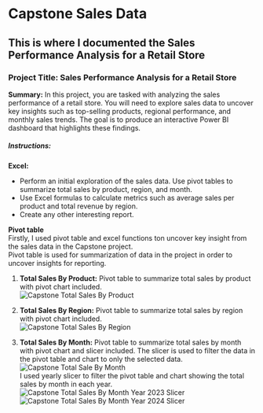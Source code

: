 # Capstone Sales Data
## This is where I documented the Sales Performance Analysis for a Retail Store
### Project Title: Sales Performance Analysis for a Retail Store
**Summary:** In this project, you are tasked with analyzing the sales performance of a retail store. 
You will need to explore sales data to uncover key insights such as top-selling products, regional 
performance, and monthly sales trends. The goal is to produce an interactive Power BI 
dashboard that highlights these findings.
##### Instructions:
**Excel:**
- Perform an initial exploration of the sales data. Use pivot tables to summarize total sales by product, region, and month.
- Use Excel formulas to calculate metrics such as average sales per product and total revenue by region.
- Create any other interesting report.

**Pivot table**\
Firstly, I used pivot table and excel functions ton uncover key insight from the sales data in the Capstone project.\
Pivot table is used for summarization of data in the project in order to uncover insights for reporting. 

1. **Total Sales By Product:**
Pivot table to summarize total sales by product with pivot chart included.\
![Capstone Total Sales By Product](https://github.com/user-attachments/assets/182341f4-f927-4895-b377-db8e507efe9f)

2. **Total Sales By Region:**
Pivot table to summarize total sales by region with pivot chart included.\
![Capstone Total Sales By Region](https://github.com/user-attachments/assets/bcf74f0a-2e92-4cea-b80c-7e73702f3a93)

3. **Total Sales By Month:**
Pivot table to summarize total sales by month with pivot chart and slicer included. The slicer is used to filter the data in the pivot table and chart to only the selected data.\
![Capstone Total Sale By Month](https://github.com/user-attachments/assets/2e6250fc-a6ea-49d1-b563-e275f83fe13d) \
I used yearly slicer to filter the pivot table and chart showing the total sales by month in each year.\
![Capstone Total Sales By Month Year 2023 Slicer](https://github.com/user-attachments/assets/f06bf469-18b9-4cf5-8c4c-c8d236c993b4)
![Capstone Total Sales By Month Year 2024 Slicer](https://github.com/user-attachments/assets/6d25aefb-97ce-4c1b-852e-58a588b86c60)






